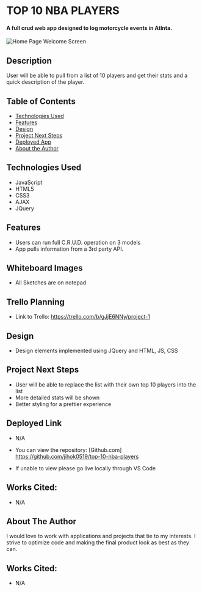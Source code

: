 # TOP 10 NBA PLAYERS

#### A full crud web app designed to log motorcycle events in Atlnta.
<img src="./images/Home.png" alt="Home Page Welcome Screen"/>

## Description
User will be able to pull from a list of 10 players and get their stats and a quick description of the player.

## Table of Contents
* [Technologies Used](#technologiesused)
* [Features](#features)
* [Design](#design)
* [Project Next Steps](#nextsteps)
* [Deployed App](#deployment)
* [About the Author](#author)

## <a name="technologiesused"></a>Technologies Used
* JavaScript
* HTML5
* CSS3
* AJAX
* JQuery


## Features
* Users can run full C.R.U.D. operation on 3 models
* App pulls information from a 3rd party API.

## Whiteboard Images
* All Sketches are on notepad

## Trello Planning
* Link to Trello: https://trello.com/b/gJjE6NNy/project-1

## <a name="design"></a>Design
* Design elements implemented using JQuery and HTML, JS, CSS


## <a name="nextsteps"></a>Project Next Steps
* User will be able to replace the list with their own top 10 players into the list
* More detailed stats will be shown
* Better styling for a prettier experience

## <a name="deployment"></a>Deployed Link
* N/A

* You can view the repository:
[Github.com] https://github.com/jihok0519/top-10-nba-players
* If unable to view please go live locally through VS Code
    
## Works Cited:
* N/A


## <a name="author"></a>About The Author
I would love to work with applications and projects that tie to my interests. I strive to optimize code and making the final product look as best as they can.
    
## Works Cited:
* N/A
